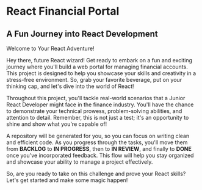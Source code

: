 # React Financial Portal

## A Fun Journey into React Development

Welcome to Your React Adventure!

Hey there, future React wizard! Get ready to embark on a fun and exciting journey where you'll build a web portal for managing financial accounts. This project is designed to help you showcase your skills and creativity in a stress-free environment. So, grab your favorite beverage, put on your thinking cap, and let's dive into the world of React!

Throughout this project, you'll tackle real-world scenarios that a Junior React Developer might face in the finance industry. You'll have the chance to demonstrate your technical prowess, problem-solving abilities, and attention to detail. Remember, this is not just a test; it's an opportunity to shine and show what you're capable of!

A repository will be generated for you, so you can focus on writing clean and efficient code. As you progress through the tasks, you'll move them from **BACKLOG** to **IN PROGRESS**, then to **IN REVIEW**, and finally to **DONE** once you've incorporated feedback. This flow will help you stay organized and showcase your ability to manage a project effectively.

So, are you ready to take on this challenge and prove your React skills? Let's get started and make some magic happen!
